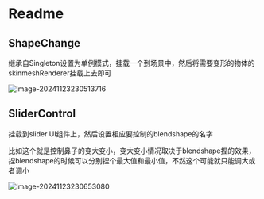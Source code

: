 # Readme

## ShapeChange

继承自Singleton设置为单例模式，挂载一个到场景中，然后将需要变形的物体的skinmeshRenderer挂载上去即可

![image-20241123230513716](https://xmuzhensimage.oss-cn-hangzhou.aliyuncs.com/image/image-20241123230513716.png)

## SliderControl

挂载到slider UI组件上，然后设置相应要控制的blendshape的名字

比如这个就是控制鼻子的变大变小，变大变小情况取决于blendshape捏的效果，捏blendshape的时候可以分别捏个最大值和最小值，不然这个可能就只能调大或者调小

![image-20241123230653080](https://xmuzhensimage.oss-cn-hangzhou.aliyuncs.com/image/image-20241123230653080.png)
